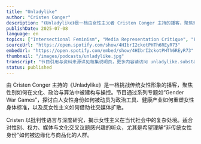 ```yaml
---
title: "Unladylike"
author: "Cristen Conger"
description: "《Unladylike》是一档由女性主义者 Cristen Conger 主持的播客，聚焦现代女性身份的边缘议题。节目以“Where feminism meets fringe”为口号，深入剖析塑造当代女性（以及非传统女性身份）的神话、混乱与媒体叙事。内容涵盖双性恋冒名综合症、高个女孩心理、枪支文化、避孕争议等社会热点，结合深度研究与批判性视角，挑战主流性别话语。节目风格犀利、知识密度高，适合关注交叉女性主义、文化批评与社会结构的听众。"
publishDate: 2025-07-08
language: en
topics: ["Intersectional Feminism", "Media Representation Critique", "Fourth Wave Feminism"]
sourceUrl: "https://open.spotify.com/show/4HIbrI2ckotPHTh6REyR73"
embedUrl: "https://open.spotify.com/embed/show/4HIbrI2ckotPHTh6REyR73"
thumbnail: "/images/podcasts/unladylike.jpg"
transcript: "节目引用与资料来源详见每集说明页，更多内容请访问 unladylike.substack.com"
status: published
---
```


由 Cristen Conger 主持的《Unladylike》是一档挑战传统女性形象的播客，聚焦性别如何在文化、政治与算法中被建构与操控。节目通过系列专题如“Gender War Games”，探讨白人女性身份如何被动员为政治工具、健康产业如何重塑女性身体标准，以及反女性主义如何借助社交媒体扩散。

Cristen 以批判性语言与深度研究，揭示女性主义在当代社会中的复杂处境。适合对性别、权力、媒体与文化交叉议题感兴趣的听众，尤其是希望理解“非传统女性身份”如何被边缘化与商品化的人群。
